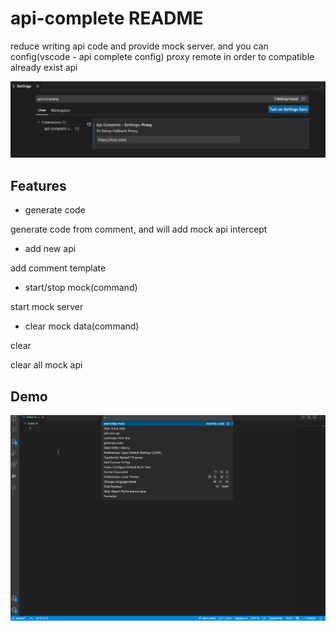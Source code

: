 # api-complete README

reduce writing api code and provide mock server. and you can config(vscode - api complete config) proxy remote in order to compatible already exist api

![](https://raw.githubusercontent.com/FoxDaxian/FoxDaxian.github.io/master/assets/picgo/20210724160745.png)

## Features

- generate code

generate code from comment, and will add mock api intercept

- add new api

add comment template

- start/stop mock(command)

start mock server

- clear mock data(command)

clear 

clear all mock api

## Demo

![](https://raw.githubusercontent.com/FoxDaxian/FoxDaxian.github.io/master/assets/picgo/20210720183555.gif)